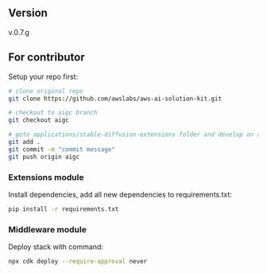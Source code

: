 ## Version
v.0.7.g
## For contributor
Setup your repo first:

```bash
# clone original repo
git clone https://github.com/awslabs/aws-ai-solution-kit.git

# checkout to aigc branch
git checkout aigc

# goto applications/stable-diffusion-extensions folder and develop on aigc branch
git add .
git commit -m "commit message"
git push origin aigc
```

### Extensions module
Install dependencies, add all new dependencies to requirements.txt:

```bash
pip install -r requirements.txt
```

### Middleware module
Deploy stack with command:

```bash
npx cdk deploy --require-approval never
```



